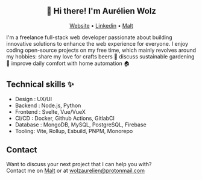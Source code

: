 <h2 align="center">👋 Hi there! I'm Aurélien Wolz</h2>

<p align="center">
  <a href="https://www.seao.dev">Website</a> •
  <a href="https://fr.linkedin.com/in/wolzaurelien">Linkedin</a> •
  <a href="https://www.malt.fr/profile/aurelienwolz">Malt</a>
</p>

I'm a freelance full-stack web developer passionate about building innovative solutions to enhance the web experience for everyone. I enjoy coding open-source projects on my free time, which mainly revolves around my hobbies: share my love for crafts beers 🍺 discuss sustainable gardening 🌱 improve daily comfort with home automation 🏠

## Technical skills ✨

- Design : UX/UI
- Backend : Node.js, Python
- Frontend : Svelte, Vue/VueX
- CI/CD : Docker, Github Actions, GitlabCI
- Database : MongoDB, MySQL, PostgreSQL, Firebase
- Tooling: Vite, Rollup, Esbuild, PNPM, Monorepo

## Contact

Want to discuss your next project that I can help you with?<br/>
Contact me on <a href="https://www.malt.fr/profile/aurelienwolz">Malt</a> or at wolzaurelien@protonmail.com
